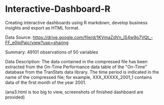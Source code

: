 # Interactive-Dashboard-R

Creating interactive dashboards using R markdown, develop business insights and export as HTML format.


Data Source: https://drive.google.com/file/d/1KVmaZdVn_lS4w9o7VQt_-FF_e0jpPajc/view?usp=sharing


Summary: 49101 observations of 50 variables


Data Description: The data contained in the compressed file has been extracted from the On-Time Performance data table of the "On-Time" database from the TranStats data library. The time period is indicated in the name of the compressed file; for example, XXX_XXXXX_2001_1 contains data of the first month of the year 2001.


(ana3.html is too big to view, screenshots of finished dashboard are provided)


